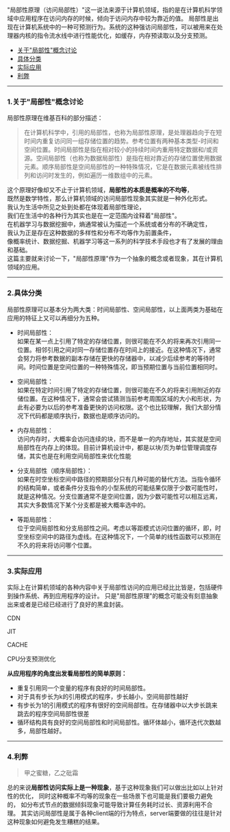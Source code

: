 <br>

"局部性原理（访问局部性）"这一说法来源于计算机领域，指的是在计算机科学领域中应用程序在访问内存的时候，倾向于访问内存中较为靠近的值。
局部性是出现在计算机系统中的一种可预测行为。系统的这种强访问局部性，可以被用来在处理器内核的指令流水线中进行性能优化，如缓存，内存预读取以及分支预测。


- [关于"局部性"概念讨论]()
- [具体分类]()
- [实际应用]()
- [利弊]()

* * *

### 1.关于"局部性"概念讨论

局部性原理在维基百科的部分描述：
> 在计算机科学中，引用的局部性，也称为局部性原理，是处理器趋向于在短时间内重复访问同一组存储位置的趋势。参考位置有两种基本类型-时间和空间位置。时间局部性是指在相对较小的持续时间内重用特定数据和/或资源。空间局部性（也称为数据局部性）是指在相对靠近的存储位置使用数据元素。顺序局部性是空间局部性的一种特殊情况，它是在数据元素被线性排列和访问时发生的，例如遍历一维数组中的元素。

这个原理好像却又不止于计算机领域，**局部性的本质是概率的不均等**，<br>
既然是数学特性，那么计算机领域的访问局部性现象其实就是一种外化形式。<br>
我认为生活中所见之处到处都在体现着局部性理论，<br>
我们在生活中的各种行为其实也是在一定范围内诠释着"局部性"。<br>
在机器学习与数据挖掘中，熵通常被认为描述一个系统或者分布的不确定性，<br>
我认为正是存在这种数据的多样性和分布不均等作为前置条件，<br>
像概率统计、数据挖掘、机器学习等这一系列的科学技术手段也才有了发展的理由和基础。<br>
这篇主要就来讨论一下，"局部性原理"作为一个抽象的概念或者现象，其在计算机领域的应用。<br>


* * *

### 2.具体分类

局部性原理可以基本分为两大类：时间局部性、空间局部性，以上面两类为基础在应用的特征上又可以再细分为五种。

- 时间局部性：<br>
如果在某一点上引用了特定的存储位置，则很可能在不久的将来再次引用同一位置。相邻引用之间对同一存储位置存在时间上的接近。在这种情况下，通常会努力将参考数据的副本存储在更快的存储器中，以减少后续参考的等待时间。时间位置是空间位置的一种特殊情况，即当预期位置与当前位置相同时。

- 空间局部性：<br>
如果在特定时间引用了特定的存储位置，则很可能在不久的将来引用附近的存储位置。在这种情况下，通常会尝试猜测当前参考周围区域的大小和形状，为此有必要为以后的参考准备更快的访问权限。这个也比较理解，我们大部分情况下代码都是顺序执行，数据也是顺序访问的。

- 内存局部性：<br>
访问内存时，大概率会访问连续的块，而不是单一的内存地址，其实就是空间局部性在内存上的体现。目前计算机设计中，都是以块/页为单位管理调度存储，其实也是在利用空间局部性来优化性能

- 分支局部性（顺序局部性）：<br>
如果在时空坐标空间中路径的预期部分只有几种可能的替代方法。当指令循环的结构简单，或者条件分支指令的小型系统的可能结果仅限于少数可能性时，就是这种情况。分支位置通常不是空间位置，因为少数可能性可以相互远离，其实大多数情况下某个分支都是被大概率选中的。

- 等距局部性：<br>
位于空间局部性和分支局部性之间。考虑以等距模式访问位置的循环，即，时​​空坐标空间中的路径为虚线。在这种情况下，一个简单的线性函数可以预测在不久的将来将访问哪个位置。

* * *

### 3.实际应用

实际上在计算机领域的各种内容中关于局部性访问的应用已经比比皆是，包括硬件到操作系统、再到应用程序的设计。
只是"局部性原理"的概念可能没有刻意抽象出来或者是已经已经进行了良好的黑盒封装。

CDN

JIT

CACHE

CPU分支预测优化


**从应用程序的角度出发看局部性的简单原则：**
- 重复引用同一个变量的程序有良好的时间局部性。
- 对于具有步长为k的引用模式的程序，步长越小，空间局部性越好
- 有步长为1的引用模式的程序有很好的空间局部性。在存储器中以大步长跳来跳去的程序空间局部性很差
- 循环结构具有良好的空间局部性和时间局部性。循环体越小，循环迭代次数越多，局部性越好。

* * *

### 4.利弊

> 甲之蜜糖，乙之砒霜

总的来说**局部性访问实际上是一种现象**，基于这种现象我们可以做出比如以上针对性的优化，
同时这种概率不均等的现象在一些场景下也可能是我们要极力避免的，
如分布式节点的数据倾斜现象可能导致计算任务耗时过长、资源利用不合理。
其实访问局部性是属于各种client端的行为特点，server端要做的往往是针对这种现象如何避免发生糟糕的结果。











